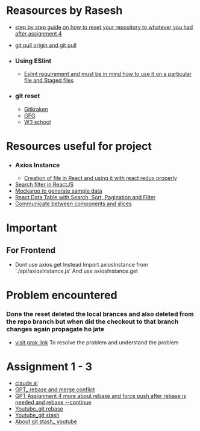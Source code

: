 # Reasources by Rasesh
- [step by step guide on how to reset your repository to whatever you had after assignment 4](https://grok.com/share/c2hhcmQtMg%3D%3D_24263f19-b58e-4276-a1ac-76d21568ec1f)
- [git pull origin and git pull](https://grok.com/share/c2hhcmQtMg%3D%3D_3ae60b0e-3e4f-447f-aba5-d68c5fb44b60)

- ### Using ESlint
  - [Eslint requirement and must be in mind how to use it on a particular file and Staged files](https://www.notion.so/ESLint-Pre-commit-Hooks-using-Husky-lint-staged-20df5f32069b80f1b18bd1dec27b24bc)

- ### git reset
    - [Gitkraken](https://www.gitkraken.com/learn/git/git-reset)
    - [GFG](http://geeksforgeeks.org/git/whats-the-difference-between-git-reset-mixed-soft-and-hard/)
    - [W3 school](https://www.w3schools.com/git/git_reset.asp)

# Resources useful for project
- ### Axios Instance
  - [Creation of file in React and using it with react redux properly](https://grok.com/share/c2hhcmQtMg%3D%3D_01063a46-6c4e-405d-a960-bc25b028638c)
- [Search filter in ReactJS](https://youtu.be/xAqCEBFGdYk?si=t2hCkrqe9DWOPmJn)
- [Mockaroo to generate sample data](https://www.mockaroo.com/)
- [React Data Table with Search, Sort, Pagination and Filter](https://youtu.be/JfEV1er6oqQ?si=3h7e7EyE2oTRDqWh)
- [Communicate between components and slices](https://grok.com/share/c2hhcmQtMg%3D%3D_55373a87-c316-4605-81d2-1d90544f9d5e)

# Important 
## For Frontend
- Dont use axios.get Instead Import axiosInstance from './api/axiosInstance.js'  And use axiosInstance.get

# Problem encountered
### Done the reset deleted the local brances and also deleted from the repo branch but when did the checkout to that branch changes again propagate ho jate
- [visit grok link](https://grok.com/share/c2hhcmQtMg%3D%3D_b730bf50-a3c5-49e7-a637-e2d9a9798b0b) To resolve the problem and understand the problem

# Assignment 1 - 3
- [claude ai](https://claude.ai/share/438e2d1c-daad-4a86-bcf8-ccff7a13dabb)
- [GPT_ rebase and merge conflict](https://chatgpt.com/share/6845c43e-5678-8007-bcf1-65b58970dbff)
- [GPT Assignment 4 more about rebase and force push after rebase is needed and rebase --continue](https://chatgpt.com/share/6845c43e-5678-8007-bcf1-65b58970dbff)
- [Youtube_git rebase](https://youtu.be/DkWDHzmMvyg?si=AMI1maoE6ftrq-_o)
- [Youtube_git stash](https://youtu.be/8km76k3dNKI?si=1iTiIimdurKzsuuM)
- [About git stash_ youtube](https://youtu.be/lH3ZkwbVp5E?si=5mXTDrW2mn5vImI5)
